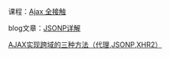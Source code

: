 课程：[Ajax 全接触](http://www.imooc.com/learn/250)

blog文章：[JSONP详解](https://github.com/magicmai/blog/issues/7)

[AJAX实现跨域的三种方法（代理,JSONP,XHR2）](http://www.jb51.net/article/80881.htm)
